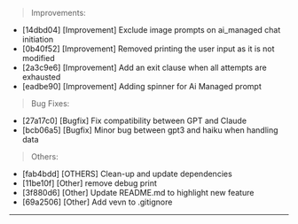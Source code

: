 > Improvements:
- [14dbd04] [Improvement] Exclude image prompts on ai_managed chat initiation
- [0b40f52] [Improvement] Removed printing the user input as it is not modified
- [2a3c9e6] [Improvement] Add an exit clause when all attempts are exhausted
- [eadbe90] [Improvement] Adding spinner for Ai Managed prompt

> Bug Fixes:
- [27a17c0] [Bugfix] Fix compatibility between GPT and Claude
- [bcb06a5] [Bugfix] Minor bug between gpt3 and haiku when handling data

> Others:
- [fab4bdd] [OTHERS] Clean-up and update dependencies
- [11be10f] [Other] remove debug print
- [3f880d6] [Other] Update README.md to highlight new feature
- [69a2506] [Other] Add vevn to .gitignore


---
